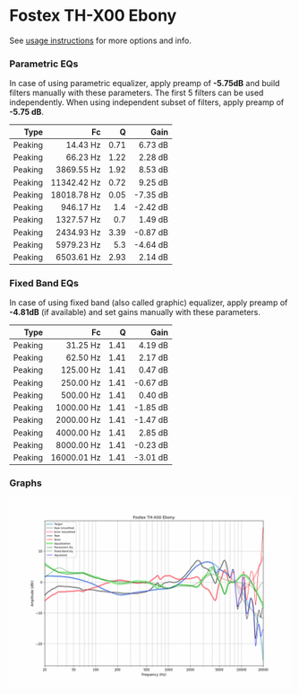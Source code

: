 # Fostex TH-X00 Ebony
See [usage instructions](https://github.com/jaakkopasanen/AutoEq#usage) for more options and info.

### Parametric EQs
In case of using parametric equalizer, apply preamp of **-5.75dB** and build filters manually
with these parameters. The first 5 filters can be used independently.
When using independent subset of filters, apply preamp of **-5.75 dB**.

| Type    | Fc          |    Q | Gain     |
|--------:|------------:|-----:|---------:|
| Peaking | 14.43 Hz    | 0.71 | 6.73 dB  |
| Peaking | 66.23 Hz    | 1.22 | 2.28 dB  |
| Peaking | 3869.55 Hz  | 1.92 | 8.53 dB  |
| Peaking | 11342.42 Hz | 0.72 | 9.25 dB  |
| Peaking | 18018.78 Hz | 0.05 | -7.35 dB |
| Peaking | 946.17 Hz   | 1.4  | -2.42 dB |
| Peaking | 1327.57 Hz  | 0.7  | 1.49 dB  |
| Peaking | 2434.93 Hz  | 3.39 | -0.87 dB |
| Peaking | 5979.23 Hz  | 5.3  | -4.64 dB |
| Peaking | 6503.61 Hz  | 2.93 | 2.14 dB  |

### Fixed Band EQs
In case of using fixed band (also called graphic) equalizer, apply preamp of **-4.81dB**
(if available) and set gains manually with these parameters.

| Type    | Fc          |    Q | Gain     |
|--------:|------------:|-----:|---------:|
| Peaking | 31.25 Hz    | 1.41 | 4.19 dB  |
| Peaking | 62.50 Hz    | 1.41 | 2.17 dB  |
| Peaking | 125.00 Hz   | 1.41 | 0.47 dB  |
| Peaking | 250.00 Hz   | 1.41 | -0.67 dB |
| Peaking | 500.00 Hz   | 1.41 | 0.40 dB  |
| Peaking | 1000.00 Hz  | 1.41 | -1.85 dB |
| Peaking | 2000.00 Hz  | 1.41 | -1.47 dB |
| Peaking | 4000.00 Hz  | 1.41 | 2.85 dB  |
| Peaking | 8000.00 Hz  | 1.41 | -0.23 dB |
| Peaking | 16000.01 Hz | 1.41 | -3.01 dB |

### Graphs
![](./Fostex%20TH-X00%20Ebony.png)